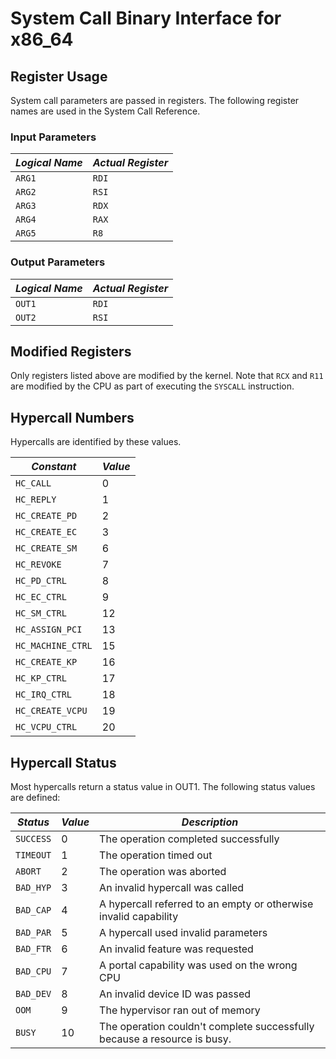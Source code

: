 # System Call Binary Interface for x86_64

## Register Usage

System call parameters are passed in registers. The following register names are used in the System Call Reference.

### Input Parameters

| *Logical Name* | *Actual Register* |
|----------------|-------------------|
| `ARG1`         | `RDI`             |
| `ARG2`         | `RSI`             |
| `ARG3`         | `RDX`             |
| `ARG4`         | `RAX`             |
| `ARG5`         | `R8`              |

### Output Parameters

| *Logical Name* | *Actual Register* |
|----------------|-------------------|
| `OUT1`         | `RDI`             |
| `OUT2`         | `RSI`             |

## Modified Registers

Only registers listed above are modified by the kernel. Note that `RCX` and `R11` are modified by
the CPU as part of executing the `SYSCALL` instruction.

## Hypercall Numbers

Hypercalls are identified by these values.

| *Constant*                         | *Value* |
|------------------------------------|---------|
| `HC_CALL`                          | 0       |
| `HC_REPLY`                         | 1       |
| `HC_CREATE_PD`                     | 2       |
| `HC_CREATE_EC`                     | 3       |
| `HC_CREATE_SM`                     | 6       |
| `HC_REVOKE`                        | 7       |
| `HC_PD_CTRL`                       | 8       |
| `HC_EC_CTRL`                       | 9       |
| `HC_SM_CTRL`                       | 12      |
| `HC_ASSIGN_PCI`                    | 13      |
| `HC_MACHINE_CTRL`                  | 15      |
| `HC_CREATE_KP`                     | 16      |
| `HC_KP_CTRL`                       | 17      |
| `HC_IRQ_CTRL`                      | 18      |
| `HC_CREATE_VCPU`                   | 19      |
| `HC_VCPU_CTRL`                     | 20      |

## Hypercall Status

Most hypercalls return a status value in OUT1. The following status values are defined:

| *Status*  | *Value* | *Description*                                                            |
|-----------|---------|--------------------------------------------------------------------------|
| `SUCCESS` | 0       | The operation completed successfully                                     |
| `TIMEOUT` | 1       | The operation timed out                                                  |
| `ABORT`   | 2       | The operation was aborted                                                |
| `BAD_HYP` | 3       | An invalid hypercall was called                                          |
| `BAD_CAP` | 4       | A hypercall referred to an empty or otherwise invalid capability         |
| `BAD_PAR` | 5       | A hypercall used invalid parameters                                      |
| `BAD_FTR` | 6       | An invalid feature was requested                                         |
| `BAD_CPU` | 7       | A portal capability was used on the wrong CPU                            |
| `BAD_DEV` | 8       | An invalid device ID was passed                                          |
| `OOM`     | 9       | The hypervisor ran out of memory                                         |
| `BUSY`    | 10      | The operation couldn't complete successfully because a resource is busy. |
